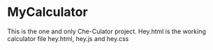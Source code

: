 # MyCalculator
This is the one and only Che-Culator project.
Hey.html is the working calculator file
hey.html, hey.js and hey.css

